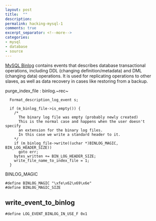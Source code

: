 ```yaml
---
layout: post
title:  ""
description: 
permalink: hacking-mysql-1 
comments: true
excerpt_separator: <!--more-->
categories:
- mysql 
- database
- source 
---
```



[MySQL Binlog](https://dev.mysql.com/doc/refman/8.0/en/binary-log.html) contains events that describes database transactional operations, including DDL (changing definition/metadata) and DML (changing data) operations. It is used for replicating operations to other slaves, as well as data recovery in cases like restoring from a backup. 


purge_index_file : binlog.~rec~

```
  Format_description_log_event s;

  if (m_binlog_file->is_empty()) {
    /*
      The binary log file was empty (probably newly created)
      This is the normal case and happens when the user doesn't specify
      an extension for the binary log files.
      In this case we write a standard header to it.
    */
    if (m_binlog_file->write((uchar *)BINLOG_MAGIC, BIN_LOG_HEADER_SIZE))
      goto err;
    bytes_written += BIN_LOG_HEADER_SIZE;
    write_file_name_to_index_file = 1;
  }
```

BINLOG_MAGIC

```
#define BINLOG_MAGIC "\xfe\x62\x69\x6e"
#define BINLOG_MAGIC_SIZE 
```


## write_event_to_binlog

```
#define LOG_EVENT_BINLOG_IN_USE_F 0x1
```
